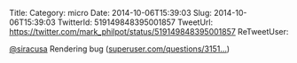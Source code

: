 Title: 
Category: micro
Date: 2014-10-06T15:39:03
Slug: 2014-10-06T15:39:03
TwitterId: 519149848395001857
TweetUrl: https://twitter.com/mark_philpot/status/519149848395001857
ReTweetUser: 

[@siracusa](https://twitter.com/siracusa) Rendering bug ([superuser.com/questions/3151…](http://superuser.com/questions/315184/what-is-this-little-arrow-on-top-of-a-tab-in-google-chrome))